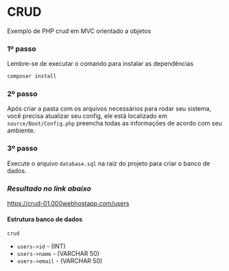 # CRUD #
Exemplo de PHP crud em MVC orientado a objetos

### 1º passo  ###
Lembre-se de executar o comando para instalar as dependências
```sh
composer install
```

### 2º passo  ###
Após criar a pasta com os arquivos necessários para rodar seu sistema, você precisa atualizar seu config, ele está localizado em `source/Boot/Config.php` preencha todas as informações de acordo com seu ambiente.

### 3º passo  ###
Execute o arquivo `database.sql` na raiz do projeto para criar o banco de dados.

### *Resultado no link abaixo* ###
https://crud-01.000webhostapp.com/users

#### Estrutura banco de dados  ####

`crud`
- `users->id` - (INT)
- `users->name` - (VARCHAR 50)
- `users->email` - (VARCHAR 50)